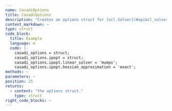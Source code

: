 ```yaml
--- 
name: CasadiOptions
title: CasadiOptions
description: "Creates an options struct for [ocl.Solver](#apiocl_solver). Check the casadi documentation and the ipopt documentation to see which options are available. The `ipopt` options can be set in 'casadi_options.ipopt'. The default values are the following:"
content_markdown: ~
type: struct
code_block:
  title: Example
  language: m
  code: |- 
    casadi_options = struct;
    casadi_options.ipopt = struct;
    casadi_options.ipopt.linear_solver = 'mumps';
    casadi_options.ipopt.hessian_approximation = 'exact';
methods: ~
parameters: ~
position: 25
returns: 
  - content: "the options struct."
    type: struct
right_code_blocks: ~
---
```

